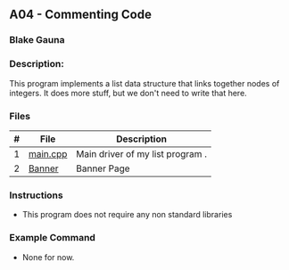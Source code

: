 ## A04 - Commenting Code
### Blake Gauna
### Description:

This program implements a list data structure that links together nodes of integers. It does more stuff, but we don't need to write that here.

### Files

|   #   | File     | Description                      |
| :---: | -------- | -------------------------------- |
|   1   | [main.cpp](https://github.com/blakeGauna/2143-OOP-Gauna/blob/main/Assignments/AO4/main.cpp) | Main driver of my list program . |
|   2   | [Banner  ](https://github.com/blakeGauna/2143-OOP-Gauna/blob/main/Assignments/AO4/banner%20(a04).txt) | Banner Page  |


### Instructions

- This program does not require any non standard libraries

### Example Command

- None for now.
